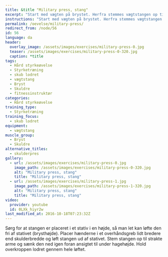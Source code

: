 ```yaml
---
title: &title "Military press, stang"
excerpt: "Start med vægten på brystet. Herfra stemmes vægtstangen op til strakte arme."
instructions: "Start med vægten på brystet. Herfra stemmes vægtstangen op til strakte arme."
permalink: /oevelse/military-press/
redirect_from: /node/56
id: 56
language: da
header:
  overlay_image: /assets/images/exercises/military-press-0.jpg
  teaser: /assets/images/exercises/military-press-0-320.jpg
  caption: *title
tags:
  - Hård styrkeøvelse
  - Styrketræning
  - skub lodret
  - vægtstang
  - Bryst
  - Skuldre
  - fitnessinstruktør
categories:
  - Hård styrkeøvelse
training_type: 
  - Styrketræning
training_focus: 
  - skub lodret
equipment:
  - vægtstang
muscle_group:
  - Bryst
  - Skuldre
alternative_titles:
  - skulderpres
gallery:
  - url: /assets/images/exercises/military-press-0.jpg
    image_path: /assets/images/exercises/military-press-0-320.jpg
    alt: "Military press, stang"
    title: "Military press, stang"
  - url: /assets/images/exercises/military-press-1.jpg
    image_path: /assets/images/exercises/military-press-1-320.jpg
    alt: "Military press, stang"
    title: "Military press, stang"
video:
  provider: youtube
  id: 0LXk_hiyr2w
last_modified_at: 2016-10-18T07:23:32Z
---
```


Sørg for at stangen er placeret i et stativ i en højde, så man let kan løfte den fri af stativet (brysthøjde). Placer hænderne i et overhåndsgreb lidt bredere end skulderbredde og løft stangen ud af stativet. Stem stangen op til strakte arme og sænk den ned igen foran ansigtet til under hagehøjde. Hold overkroppen lodret gennem hele løftet.
